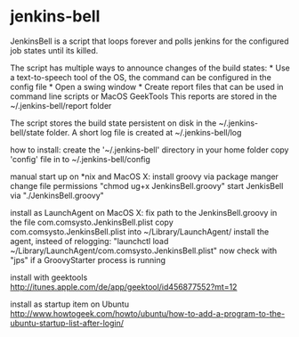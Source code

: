 jenkins-bell
============

JenkinsBell is a script that loops forever and polls jenkins for the configured job states until its killed.

The script has multiple ways to announce changes of the build states:
    * Use a text-to-speech tool of the OS, the command can be configured in the config file
    * Open a swing window
    * Create report files that can be used in command line scripts or MacOS GeekTools
      This reports are stored in the ~/.jenkins-bell/report folder

The script stores the build state persistent on disk in the ~/.jenkins-bell/state folder.
A short log file is created at ~/.jenkins-bell/log


how to install:
    create the  '~/.jenkins-bell' directory in your home folder
    copy 'config' file in to ~/.jenkins-bell/config

manual start up on *nix and MacOS X:
    install groovy via package manger
    change file permissions "chmod ug+x JenkinsBell.groovy"
    start JenkisBell via "./JenkinsBell.groovy"

install as LaunchAgent on MacOS X:
    fix path to the JenkinsBell.groovy in the file com.comsysto.JenkinsBell.plist
    copy com.comsysto.JenkinsBell.plist into ~/Library/LaunchAgent/
    install the agent, insteed of relogging: "launchctl load ~/Library/LaunchAgent/com.comsysto.JenkinsBell.plist"
    now check with "jps" if a GroovyStarter process is running

install with geektools
    http://itunes.apple.com/de/app/geektool/id456877552?mt=12



install as startup item on Ubuntu
    http://www.howtogeek.com/howto/ubuntu/how-to-add-a-program-to-the-ubuntu-startup-list-after-login/
